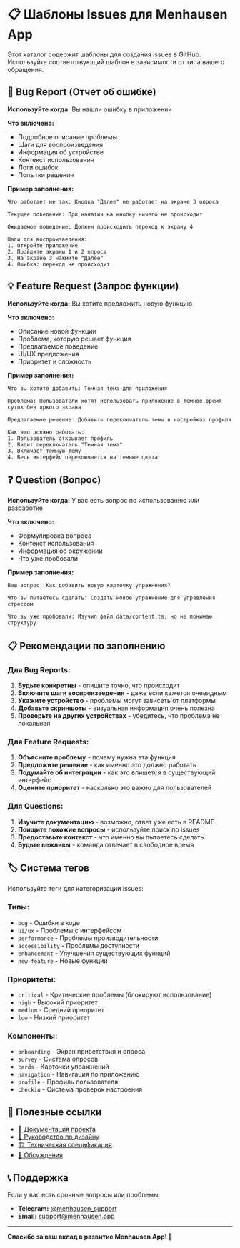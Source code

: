 # 📋 Шаблоны Issues для Menhausen App

Этот каталог содержит шаблоны для создания issues в GitHub. Используйте соответствующий шаблон в зависимости от типа вашего обращения.

## 🐛 Bug Report (Отчет об ошибке)

**Используйте когда:** Вы нашли ошибку в приложении

**Что включено:**
- Подробное описание проблемы
- Шаги для воспроизведения
- Информация об устройстве
- Контекст использования
- Логи ошибок
- Попытки решения

**Пример заполнения:**
```
Что работает не так: Кнопка "Далее" не работает на экране 3 опроса

Текущее поведение: При нажатии на кнопку ничего не происходит

Ожидаемое поведение: Должен происходить переход к экрану 4

Шаги для воспроизведения:
1. Откройте приложение
2. Пройдите экраны 1 и 2 опроса
3. На экране 3 нажмите "Далее"
4. Ошибка: переход не происходит
```

## 💡 Feature Request (Запрос функции)

**Используйте когда:** Вы хотите предложить новую функцию

**Что включено:**
- Описание новой функции
- Проблема, которую решает функция
- Предлагаемое поведение
- UI/UX предложения
- Приоритет и сложность

**Пример заполнения:**
```
Что вы хотите добавить: Темная тема для приложения

Проблема: Пользователи хотят использовать приложение в темное время суток без яркого экрана

Предлагаемое решение: Добавить переключатель темы в настройках профиля

Как это должно работать:
1. Пользователь открывает профиль
2. Видит переключатель "Темная тема"
3. Включает темную тему
4. Весь интерфейс переключается на темные цвета
```

## ❓ Question (Вопрос)

**Используйте когда:** У вас есть вопрос по использованию или разработке

**Что включено:**
- Формулировка вопроса
- Контекст использования
- Информация об окружении
- Что уже пробовали

**Пример заполнения:**
```
Ваш вопрос: Как добавить новую карточку упражнения?

Что вы пытаетесь сделать: Создать новое упражнение для управления стрессом

Что вы уже пробовали: Изучил файл data/content.ts, но не понимаю структуру
```

## 📋 Рекомендации по заполнению

### Для Bug Reports:
1. **Будьте конкретны** - опишите точно, что происходит
2. **Включите шаги воспроизведения** - даже если кажется очевидным
3. **Укажите устройство** - проблемы могут зависеть от платформы
4. **Добавьте скриншоты** - визуальная информация очень полезна
5. **Проверьте на других устройствах** - убедитесь, что проблема не локальная

### Для Feature Requests:
1. **Объясните проблему** - почему нужна эта функция
2. **Предложите решение** - как именно это должно работать
3. **Подумайте об интеграции** - как это впишется в существующий интерфейс
4. **Оцените приоритет** - насколько это важно для пользователей

### Для Questions:
1. **Изучите документацию** - возможно, ответ уже есть в README
2. **Поищите похожие вопросы** - используйте поиск по issues
3. **Предоставьте контекст** - что именно вы пытаетесь сделать
4. **Будьте вежливы** - команда отвечает в свободное время

## 🏷️ Система тегов

Используйте теги для категоризации issues:

### Типы:
- `bug` - Ошибки в коде
- `ui/ux` - Проблемы с интерфейсом
- `performance` - Проблемы производительности
- `accessibility` - Проблемы доступности
- `enhancement` - Улучшения существующих функций
- `new-feature` - Новые функции

### Приоритеты:
- `critical` - Критические проблемы (блокируют использование)
- `high` - Высокий приоритет
- `medium` - Средний приоритет
- `low` - Низкий приоритет

### Компоненты:
- `onboarding` - Экран приветствия и опроса
- `survey` - Система опросов
- `cards` - Карточки упражнений
- `navigation` - Навигация по приложению
- `profile` - Профиль пользователя
- `checkin` - Система проверок настроения

## 🔗 Полезные ссылки

- [📖 Документация проекта](../README.md)
- [🎨 Руководство по дизайну](../guidelines/Guidelines.md)
- [🏗️ Техническая спецификация](../specification.md)
- [💬 Обсуждения](https://github.com/yourusername/menhausen-app/discussions)

## 📞 Поддержка

Если у вас есть срочные вопросы или проблемы:
- **Telegram:** [@menhausen_support](https://t.me/menhausen_support)
- **Email:** support@menhausen.app

---

**Спасибо за ваш вклад в развитие Menhausen App! 🙏**
